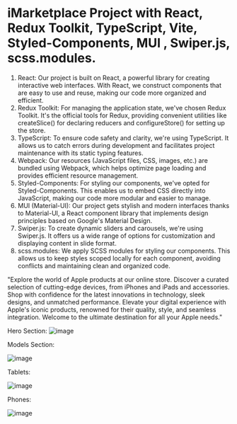 # iMarketplace Project with React, Redux Toolkit, TypeScript, Vite, Styled-Components, MUI , Swiper.js, scss.modules. 

1. React: Our project is built on React, a powerful library for creating interactive web interfaces. With React, we construct components that are easy to use and reuse, making our code more organized and efficient.
2. Redux Toolkit: For managing the application state, we've chosen Redux Toolkit. It's the official tools for Redux, providing convenient utilities like createSlice() for declaring reducers and configureStore() for setting up the store.
3. TypeScript: To ensure code safety and clarity, we're using TypeScript. It allows us to catch errors during development and facilitates project maintenance with its static typing features.
4. Webpack: Our resources (JavaScript files, CSS, images, etc.) are bundled using Webpack, which helps optimize page loading and provides efficient resource management.
5. Styled-Components: For styling our components, we've opted for Styled-Components. This enables us to embed CSS directly into JavaScript, making our code more modular and easier to manage.
6. MUI (Material-UI): Our project gets stylish and modern interfaces thanks to Material-UI, a React component library that implements design principles based on Google's Material Design.
7. Swiper.js: To create dynamic sliders and carousels, we're using Swiper.js. It offers us a wide range of options for customization and displaying content in slide format.
8. scss.modules: We apply SCSS modules for styling our components. This allows us to keep styles scoped locally for each component, avoiding conflicts and maintaining clean and organized code.


"Explore the world of Apple products at our online store. Discover a curated selection of cutting-edge devices, from iPhones and iPads and accessories. Shop with confidence for the latest innovations in technology, sleek designs, and unmatched performance. Elevate your digital experience with Apple's iconic products, renowned for their quality, style, and seamless integration. Welcome to the ultimate destination for all your Apple needs."

Hero Section:
![image](https://github.com/Chaban1001/iMarketplace/assets/137433410/4c08f6d3-a0f3-44fc-8a08-3b8fe476add6)

Models Section:

![image](https://github.com/Chaban1001/iMarketplace/assets/137433410/0265b7a2-0ef0-4271-bdd6-312d6f4959b9)


Tablets:

![image](https://github.com/Chaban1001/iMarketplace/assets/137433410/d5855c29-cd8d-40aa-a4a0-f1999d133a4f)

Phones:

![image](https://github.com/Chaban1001/iMarketplace/assets/137433410/821886ef-efd3-417b-8181-bf53109a2937)



